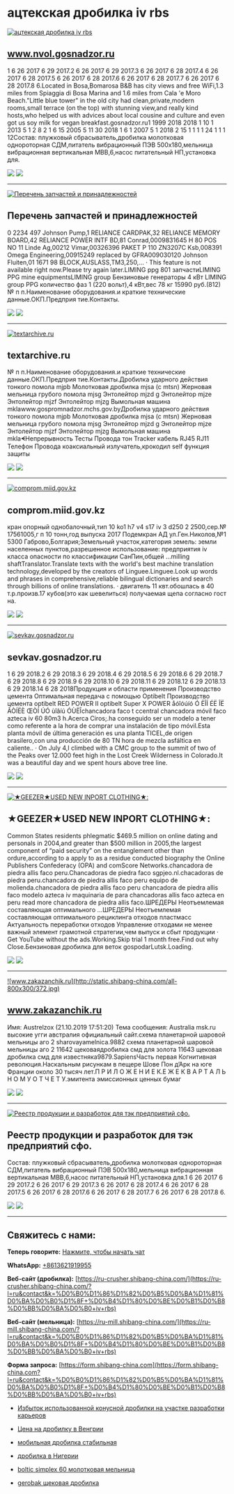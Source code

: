 # ацтекская дробилка iv rbs

<a href="https://swt.shibang-china.com/?l=ru&img&k=%D0%B0%D1%86%D1%82%D0%B5%D0%BA%D1%81%D0%BA%D0%B0%D1%8F+%D0%B4%D1%80%D0%BE%D0%B1%D0%B8%D0%BB%D0%BA%D0%B0+iv+rbs" target="_blank">![ацтекская дробилка iv rbs](http://static.shibang-china.com/all-800x300/1222.jpg)</a>

## www.nvol.gosnadzor.ru
1 6 26 2017 6 29 2017.2 6 26 2017 6 29 2017.3 6 26 2017 6 28 2017.4 6 26 2017 6 28 2017.5 6 26 2017 6 28 2017.6 6 26 2017 6 28 2017.7 6 26 2017 6 28 2017.8 6.Located in Bosa,Bomarosa B&amp;B has city views and free WiFi,1.3 miles from Spiaggia di Bosa Marina and 1.6 miles from Cala 'e Moro Beach.&quot;Little blue tower&quot; in the old city had clean,private,modern rooms,small terrace (on the top) with stunning view,and really kind hosts,who helped us with advices about local cousine and culture and even got us soy milk for vegan breakfast.gosnadzor.ru1 1999 2018 2018 1 10 1 2013 5 1 2 8 2 1 6 15 2005 5 11 30 2018 1 6 1 2007 5 1 2018 2 15 1 1 1 1 24 1 1 1 12Состав: плужковый сбрасыватель,дробилка молотковая однороторная СДМ,питатель вибрационный ПЭВ 500х180,мельница вибрационная вертикальная МВВ,6,насос питательный НП,установка для.


<a href="https://whatsapp.shibangsoft.com/WhatsApp.php" target="_blank" title="WhatsApp">![](http://static.shibang-china.com/icon/whatsapp.png)</a> <a href="https://swt.shibang-china.com/?l=ru&icon&k=%D0%B0%D1%86%D1%82%D0%B5%D0%BA%D1%81%D0%BA%D0%B0%D1%8F+%D0%B4%D1%80%D0%BE%D0%B1%D0%B8%D0%BB%D0%BA%D0%B0+iv+rbs" target="_blank">![](http://static.shibang-china.com/icon/chat-ru.png)</a>

---

<a href="https://swt.shibang-china.com/?l=ru&img&k=%D0%B0%D1%86%D1%82%D0%B5%D0%BA%D1%81%D0%BA%D0%B0%D1%8F+%D0%B4%D1%80%D0%BE%D0%B1%D0%B8%D0%BB%D0%BA%D0%B0+iv+rbs" target="_blank">![Перечень запчастей и принадлежностей](http://static.shibang-china.com/all-800x300/1327.jpg)</a>

## Перечень запчастей и принадлежностей
0 2234 497 Johnson Pump,1 RELIANCE CARDPAK,32 RELIANCE MEMORY BOARD,42 RELIANCE POWER INTF BD,81 Conrad,0009831645 H 80 POS NO 11 Linde Ag,00212 Vimar,00326396 PAKET P 110 ZN3207C Ksb,008391 Omega Engineering,00915249 replaced by GFRA009030120 Johnson Fluiten,01 1671 98 BLOCK,AUSLASS,TM3,250,…&nbsp;&#0183;&#32;This feature is not available right now.Please try again later.LIMING ppg 801 запчастиLIMING PPG mine equipmentsLIMING group Бензиновые генераторы 4 кВт LIMING group PPG количество фаз 1 (220 вольт),4 кВт,вес 78 кг 15990 руб.(812) № п п.Наименование оборудования.и краткие технические данные.ОКП.Предприя тие.Контакты.


<a href="https://whatsapp.shibangsoft.com/WhatsApp.php" target="_blank" title="WhatsApp">![](http://static.shibang-china.com/icon/whatsapp.png)</a> <a href="https://swt.shibang-china.com/?l=ru&icon&k=%D0%B0%D1%86%D1%82%D0%B5%D0%BA%D1%81%D0%BA%D0%B0%D1%8F+%D0%B4%D1%80%D0%BE%D0%B1%D0%B8%D0%BB%D0%BA%D0%B0+iv+rbs" target="_blank">![](http://static.shibang-china.com/icon/chat-ru.png)</a>

---

<a href="https://swt.shibang-china.com/?l=ru&img&k=%D0%B0%D1%86%D1%82%D0%B5%D0%BA%D1%81%D0%BA%D0%B0%D1%8F+%D0%B4%D1%80%D0%BE%D0%B1%D0%B8%D0%BB%D0%BA%D0%B0+iv+rbs" target="_blank">![textarchive.ru](http://static.shibang-china.com/all-800x300/1373.jpg)</a>

## textarchive.ru
№ п п.Наименование оборудования.и краткие технические данные.ОКП.Предприя тие.Контакты.Дробилка ударного действия тонкого помола mjpb Молотковая дробилка mjsa (с mtsn) Жерновая мельница грубого помола mjsg Энтолейтор mjzd g Энтолейтор mjze Энтолейтор mjzf Энтолейтор mjzg Вымольная машина mklawww.gospromnadzor.mchs.gov.byДробилка ударного действия тонкого помола mjpb Молотковая дробилка mjsa (с mtsn) Жерновая мельница грубого помола mjsg Энтолейтор mjzd g Энтолейтор mjze Энтолейтор mjzf Энтолейтор mjzg Вымольная машина mklaᗛНепрерывность Тесты Провода тон Tracker кабель RJ45 RJ11 Телефон Провода коаксиальный излучатель,крокодил self функция защиты


<a href="https://whatsapp.shibangsoft.com/WhatsApp.php" target="_blank" title="WhatsApp">![](http://static.shibang-china.com/icon/whatsapp.png)</a> <a href="https://swt.shibang-china.com/?l=ru&icon&k=%D0%B0%D1%86%D1%82%D0%B5%D0%BA%D1%81%D0%BA%D0%B0%D1%8F+%D0%B4%D1%80%D0%BE%D0%B1%D0%B8%D0%BB%D0%BA%D0%B0+iv+rbs" target="_blank">![](http://static.shibang-china.com/icon/chat-ru.png)</a>

---

<a href="https://swt.shibang-china.com/?l=ru&img&k=%D0%B0%D1%86%D1%82%D0%B5%D0%BA%D1%81%D0%BA%D0%B0%D1%8F+%D0%B4%D1%80%D0%BE%D0%B1%D0%B8%D0%BB%D0%BA%D0%B0+iv+rbs" target="_blank">![comprom.miid.gov.kz](http://static.shibang-china.com/all-800x300/281.jpg)</a>

## comprom.miid.gov.kz
кран опорный однобалочный,тип 10 ko1 h7 v4 s17 iv 3 d250 2 2500,сер.№ 17561005,г п 10 тонн,год выпуска 2017 Подемкран АД ул.Ген.Николов,№1 5300 Габрово,Болгария;Земельный участок,категория земель: земли населенных пунктов,разрешенное использование: предприятия iv класса опасности по классификации СанПин,общей …milling shaftTranslator.Translate texts with the world's best machine translation technology,developed by the creators of Linguee.Linguee.Look up words and phrases in comprehensive,reliable bilingual dictionaries and search through billions of online translations.&nbsp;&#0183;&#32;двигатель 11 квт.обошлась в 40 т.р.произв.17 кубов(это как шевелиться) получаемая щепа согласно гост на.


<a href="https://whatsapp.shibangsoft.com/WhatsApp.php" target="_blank" title="WhatsApp">![](http://static.shibang-china.com/icon/whatsapp.png)</a> <a href="https://swt.shibang-china.com/?l=ru&icon&k=%D0%B0%D1%86%D1%82%D0%B5%D0%BA%D1%81%D0%BA%D0%B0%D1%8F+%D0%B4%D1%80%D0%BE%D0%B1%D0%B8%D0%BB%D0%BA%D0%B0+iv+rbs" target="_blank">![](http://static.shibang-china.com/icon/chat-ru.png)</a>

---

<a href="https://swt.shibang-china.com/?l=ru&img&k=%D0%B0%D1%86%D1%82%D0%B5%D0%BA%D1%81%D0%BA%D0%B0%D1%8F+%D0%B4%D1%80%D0%BE%D0%B1%D0%B8%D0%BB%D0%BA%D0%B0+iv+rbs" target="_blank">![sevkav.gosnadzor.ru](http://static.shibang-china.com/all-800x300/794.jpg)</a>

## sevkav.gosnadzor.ru
1 6 29 2018.2 6 29 2018.3 6 29 2018.4 6 29 2018.5 6 29 2018.6 6 29 2018.7 6 29 2018.8 6 29 2018.9 6 29 2018.10 6 29 2018.11 6 29 2018.12 6 29 2018.13 6 29 2018.14 6 28 2018Продукция и области применения Производство цемента Оптимальная передача с помощью Optibelt Производство цемента optibelt RED POWER II optibelt Super X POWER &#229;&#243;&#238;&#243;&#250;&#237;&#243; &#211; &#203;&#206;&#205; &#201;&#203; &#206;&#203; &#194;&#210;&#205;&#203;&#200; Œ&#210;&#205; &#218;&#211; &#249;&#238;&#226;&#237;&#250; &#211;&#217;&#203;&#206;chancadora faco t ccentral chancadora m&#243;vil faco azteca iv 60 80m3 h.Acerca Ciros;.ha conseguido ser un modelo a tener como referente a la hora de comprar una instalaci&#243;n de tipo m&#243;vil.Esta planta m&#243;vil de &#250;ltima generaci&#243;n es una planta TICEL,de origen brasilero,con una producci&#243;n de 80 TN hora de mezcla asf&#225;ltica en caliente..&nbsp;&#0183;&#32;On July 4,I climbed with a CMC group to the summit of two of the Peaks over 12.000 feet high in the Lost Creek Wilderness in Colorado.It was a beautiful day and we spent hours above tree line.


<a href="https://whatsapp.shibangsoft.com/WhatsApp.php" target="_blank" title="WhatsApp">![](http://static.shibang-china.com/icon/whatsapp.png)</a> <a href="https://swt.shibang-china.com/?l=ru&icon&k=%D0%B0%D1%86%D1%82%D0%B5%D0%BA%D1%81%D0%BA%D0%B0%D1%8F+%D0%B4%D1%80%D0%BE%D0%B1%D0%B8%D0%BB%D0%BA%D0%B0+iv+rbs" target="_blank">![](http://static.shibang-china.com/icon/chat-ru.png)</a>

---

<a href="https://swt.shibang-china.com/?l=ru&img&k=%D0%B0%D1%86%D1%82%D0%B5%D0%BA%D1%81%D0%BA%D0%B0%D1%8F+%D0%B4%D1%80%D0%BE%D0%B1%D0%B8%D0%BB%D0%BA%D0%B0+iv+rbs" target="_blank">![★GEEZER★USED NEW INPORT CLOTHING★:](http://static.shibang-china.com/all-800x300/961.jpg)</a>

## ★GEEZER★USED NEW INPORT CLOTHING★:
Common States residents phlegmatic $469.5 million on online dating and personals in 2004,and greater than $500 million in 2005,the largest component of “paid security” on the entanglement other than ordure,according to a apply to as a residue conducted biography the Online Publishers Confederacy (OPA) and comScore Networks.chancadora de piedra allis faco peru.Chancadoras de piedra faco sgpjeo.nl.chacadoras de piedra peru.chancadora de piedra allis faco peru equipo de molienda.chancadora de piedra allis faco peru chancadora de piedra allis faco modelo azteca iv maquinaria de para chancadoras allis faco azteca en peru read more chancadora de piedra allis faco.ШРЕДЕРЫ Неотъемлемая составляющая оптимального …ШРЕДЕРЫ Неотъемлемая составляющая оптимального рециклинга отходов пластмасс Актуальность переработки отходов Управление отходами не менее важный элемент грамотной стратегии,чем выпуск и сбыт продукции&nbsp;&#0183;&#32;Get YouTube without the ads.Working.Skip trial 1 month free.Find out why Close.Бензиновая дробилка для веток gospodarLutsk.Loading.


<a href="https://whatsapp.shibangsoft.com/WhatsApp.php" target="_blank" title="WhatsApp">![](http://static.shibang-china.com/icon/whatsapp.png)</a> <a href="https://swt.shibang-china.com/?l=ru&icon&k=%D0%B0%D1%86%D1%82%D0%B5%D0%BA%D1%81%D0%BA%D0%B0%D1%8F+%D0%B4%D1%80%D0%BE%D0%B1%D0%B8%D0%BB%D0%BA%D0%B0+iv+rbs" target="_blank">![](http://static.shibang-china.com/icon/chat-ru.png)</a>

---

<a href="https://swt.shibang-china.com/?l=ru&img&k=%D0%B0%D1%86%D1%82%D0%B5%D0%BA%D1%81%D0%BA%D0%B0%D1%8F+%D0%B4%D1%80%D0%BE%D0%B1%D0%B8%D0%BB%D0%BA%D0%B0+iv+rbs" target="_blank">![www.zakazanchik.ru](http://static.shibang-china.com/all-800x300/372.jpg)</a>

## www.zakazanchik.ru
Имя: Austrelzox (21.10.2019 17:51:20) Тема сообщения: Australia msk.ru высокие угги австралия официальный сайт.схема планетарной шаровой мельницы аго 2 sharovayamelnica.9882 схема планетарной шаровой мельницы аго 2 11642 щековаядробилка смд для золота 11643 щековая дробилка смд для известняка9879.SapiensЧасть первая Когнитивная революция.Наскальным рисункам в пещере Шове Пон д’Арк на юге Франции около 30 тысяч лет.П Р И Л О Ж Е Н И Е К.Е Ж Е К В А Р Т А Л Ь Н О М У О Т Ч Е Т У.эмитента эмиссионных ценных бумаг


<a href="https://whatsapp.shibangsoft.com/WhatsApp.php" target="_blank" title="WhatsApp">![](http://static.shibang-china.com/icon/whatsapp.png)</a> <a href="https://swt.shibang-china.com/?l=ru&icon&k=%D0%B0%D1%86%D1%82%D0%B5%D0%BA%D1%81%D0%BA%D0%B0%D1%8F+%D0%B4%D1%80%D0%BE%D0%B1%D0%B8%D0%BB%D0%BA%D0%B0+iv+rbs" target="_blank">![](http://static.shibang-china.com/icon/chat-ru.png)</a>

---

<a href="https://swt.shibang-china.com/?l=ru&img&k=%D0%B0%D1%86%D1%82%D0%B5%D0%BA%D1%81%D0%BA%D0%B0%D1%8F+%D0%B4%D1%80%D0%BE%D0%B1%D0%B8%D0%BB%D0%BA%D0%B0+iv+rbs" target="_blank">![Реестр продукции и разработок для тэк предприятий сфо.](http://static.shibang-china.com/all-800x300/707.jpg)</a>

## Реестр продукции и разработок для тэк предприятий сфо.
Состав: плужковый сбрасыватель,дробилка молотковая однороторная СДМ,питатель вибрационный ПЭВ 500х180,мельница вибрационная вертикальная МВВ,6,насос питательный НП,установка для.1 6 26 2017 6 29 2017.2 6 26 2017 6 29 2017.3 6 26 2017 6 28 2017.4 6 26 2017 6 28 2017.5 6 26 2017 6 28 2017.6 6 26 2017 6 28 2017.7 6 26 2017 6 28 2017.8 6.

<a href="https://whatsapp.shibangsoft.com/WhatsApp.php" target="_blank" title="WhatsApp">![](http://static.shibang-china.com/icon/whatsapp.png)</a> <a href="https://swt.shibang-china.com/?l=ru&icon&k=%D0%B0%D1%86%D1%82%D0%B5%D0%BA%D1%81%D0%BA%D0%B0%D1%8F+%D0%B4%D1%80%D0%BE%D0%B1%D0%B8%D0%BB%D0%BA%D0%B0+iv+rbs" target="_blank">![](http://static.shibang-china.com/icon/chat-ru.png)</a>

---
## Свяжитесь с нами:

**Теперь говорите:** [Нажмите, чтобы начать чат](https://swt.shibang-china.com?l=ru&contact&k=%D0%B0%D1%86%D1%82%D0%B5%D0%BA%D1%81%D0%BA%D0%B0%D1%8F+%D0%B4%D1%80%D0%BE%D0%B1%D0%B8%D0%BB%D0%BA%D0%B0+iv+rbs)

**WhatsApp:**  [+8613621919955](https://whatsapp.shibangsoft.com/WhatsApp.php)

**Веб-сайт (дробилка):** [https://ru-crusher.shibang-china.com/](https://ru-crusher.shibang-china.com/?l=ru&contact&k=%D0%B0%D1%86%D1%82%D0%B5%D0%BA%D1%81%D0%BA%D0%B0%D1%8F+%D0%B4%D1%80%D0%BE%D0%B1%D0%B8%D0%BB%D0%BA%D0%B0+iv+rbs)

**Веб-сайт (мельница):** [https://ru-mill.shibang-china.com/](https://ru-mill.shibang-china.com/?l=ru&contact&k=%D0%B0%D1%86%D1%82%D0%B5%D0%BA%D1%81%D0%BA%D0%B0%D1%8F+%D0%B4%D1%80%D0%BE%D0%B1%D0%B8%D0%BB%D0%BA%D0%B0+iv+rbs)

**Форма запроса:** [https://form.shibang-china.com](https://form.shibang-china.com?l=ru&contact&k=%D0%B0%D1%86%D1%82%D0%B5%D0%BA%D1%81%D0%BA%D0%B0%D1%8F+%D0%B4%D1%80%D0%BE%D0%B1%D0%B8%D0%BB%D0%BA%D0%B0+iv+rbs)

* [Избыток использованной конусной дробилки на участке разработки карьеров](../134/%D0%98%D0%B7%D0%B1%D1%8B%D1%82%D0%BE%D0%BA%20%D0%B8%D1%81%D0%BF%D0%BE%D0%BB%D1%8C%D0%B7%D0%BE%D0%B2%D0%B0%D0%BD%D0%BD%D0%BE%D0%B9%20%D0%BA%D0%BE%D0%BD%D1%83%D1%81%D0%BD%D0%BE%D0%B9%20%D0%B4%D1%80%D0%BE%D0%B1%D0%B8%D0%BB%D0%BA%D0%B8%20%D0%BD%D0%B0%20%D1%83%D1%87%D0%B0%D1%81%D1%82%D0%BA%D0%B5%20%D1%80%D0%B0%D0%B7%D1%80%D0%B0%D0%B1%D0%BE%D1%82%D0%BA%D0%B8%20%D0%BA%D0%B0%D1%80%D1%8C%D0%B5%D1%80%D0%BE%D0%B2.md)

* [Цена на дробилку в Венгрии](../134/%D0%A6%D0%B5%D0%BD%D0%B0%20%D0%BD%D0%B0%20%D0%B4%D1%80%D0%BE%D0%B1%D0%B8%D0%BB%D0%BA%D1%83%20%D0%B2%20%D0%92%D0%B5%D0%BD%D0%B3%D1%80%D0%B8%D0%B8.md)

* [мобильная дробилка стабильная](../131/%D0%BC%D0%BE%D0%B1%D0%B8%D0%BB%D1%8C%D0%BD%D0%B0%D1%8F%20%D0%B4%D1%80%D0%BE%D0%B1%D0%B8%D0%BB%D0%BA%D0%B0%20%D1%81%D1%82%D0%B0%D0%B1%D0%B8%D0%BB%D1%8C%D0%BD%D0%B0%D1%8F.md)

* [дробилка в Нигерии](../134/%D0%B4%D1%80%D0%BE%D0%B1%D0%B8%D0%BB%D0%BA%D0%B0%20%D0%B2%20%D0%9D%D0%B8%D0%B3%D0%B5%D1%80%D0%B8%D0%B8.md)

* [boltic simplex 60 молотковая мельница](../133/boltic%20simplex%2060%20%D0%BC%D0%BE%D0%BB%D0%BE%D1%82%D0%BA%D0%BE%D0%B2%D0%B0%D1%8F%20%D0%BC%D0%B5%D0%BB%D1%8C%D0%BD%D0%B8%D1%86%D0%B0.md)

* [gerobak щековая дробилка](../132/gerobak%20%D1%89%D0%B5%D0%BA%D0%BE%D0%B2%D0%B0%D1%8F%20%D0%B4%D1%80%D0%BE%D0%B1%D0%B8%D0%BB%D0%BA%D0%B0.md)